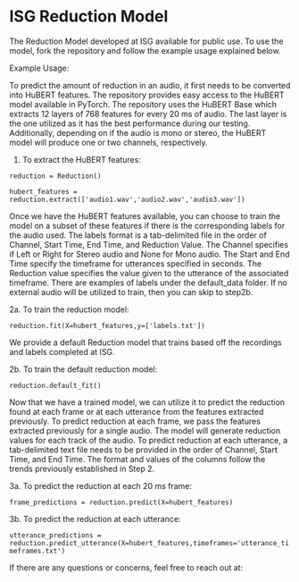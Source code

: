 # ISG Reduction Model
The Reduction Model developed at ISG available for public use. To use the model, fork the repository and follow the example usage explained below.

Example Usage:

To predict the amount of reduction in an audio, it first needs to be converted into HuBERT features. The repository provides easy access to the HuBERT model available in PyTorch. The repository uses the HuBERT Base which extracts 12 layers of 768 features for every 20 ms of audio. The last layer is the one utilized as it has the best performance during our testing. Additionally, depending on if the audio is mono or stereo, the HuBERT model will produce one or two channels, respectively.

1. To extract the HuBERT features:

`
reduction = Reduction()
`

`
hubert_features = reduction.extract(['audio1.wav','audio2.wav','audio3.wav'])
`

Once we have the HuBERT features available, you can choose to train the model on a subset of these features if there is the corresponding labels for the audio used. The labels format is a tab-delimited file in the order of Channel, Start Time, End Time, and Reduction Value. The Channel specifies if Left or Right for Stereo audio and None for Mono audio. The Start and End Time specify the timeframe for utterances specified in seconds. The Reduction value specifies the value given to the utterance of the associated timeframe. There are examples of labels under the default_data folder. If no external audio will be utilized to train, then you can skip to step2b.

2a. To train the reduction model:


`
reduction.fit(X=hubert_features,y=['labels.txt'])
`


We provide a default Reduction model that trains based off the recordings and labels completed at ISG.

2b. To train the default reduction model:


`
reduction.default_fit()
`


Now that we have a trained model, we can utilize it to predict the reduction found at each frame or at each utterance from the features extracted previously. To predict reduction at each frame, we pass the features extracted previously for a single audio. The model will generate reduction values for each track of the audio. To predict reduction at each utterance, a tab-delimited text file needs to be provided in the order of Channel, Start Time, and End Time. The format and values of the columns follow the trends previously established in Step 2.

3a. To predict the reduction at each 20 ms frame:

`
frame_predictions = reduction.predict(X=hubert_features)
`

3b. To predict the reduction at each utterance:

`
utterance_predictions = reduction.predict_utterance(X=hubert_features,timeframes='utterance_timeframes.txt')
`

If there are any questions or concerns, feel free to reach out at: 
